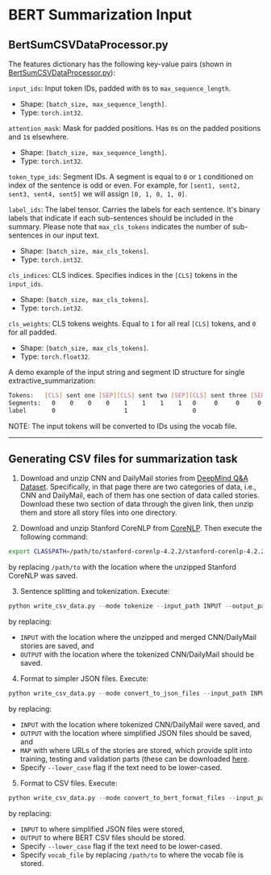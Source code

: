 # BERT Summarization Input

## BertSumCSVDataProcessor.py

The features dictionary has the following key-value pairs (shown in [BertSumCSVDataProcessor.py](BertSumCSVDataProcessor.py)):

`input_ids`: Input token IDs, padded with `0`s to `max_sequence_length`.

- Shape: `[batch_size, max_sequence_length]`.
- Type: `torch.int32`.

`attention_mask`: Mask for padded positions. Has `0`s on the padded positions
and `1`s elsewhere.

- Shape: `[batch_size, max_sequence_length]`.
- Type: `torch.int32`.

`token_type_ids`: Segment IDs. A segment is equal to `0` or `1`
 conditioned on index of the sentence is odd or even. For example, for `[sent1, sent2, sent3, sent4, sent5]` we will assign `[0, 1, 0, 1, 0]`.

`label_ids`: The label tensor. Carries the labels for each sentence. It's binary labels that indicate if each sub-sentences should be included in the summary. Please note that `max_cls_tokens` indicates the number of sub-sentences in our input text.

- Shape: `[batch_size, max_cls_tokens]`.
- Type: `torch.int32`.

`cls_indices`: CLS indices. Specifies indices in the `[CLS]` tokens in the `input_ids`.

- Shape: `[batch_size, max_cls_tokens]`.
- Type: `torch.int32`.

`cls_weights`: CLS tokens weights. Equal to `1` for all real `[CLS]` tokens, and `0` for all padded.

- Shape: `[batch_size, max_cls_tokens]`.
- Type: `torch.float32`.



A demo example of the input string and segment ID structure for single extractive_summarization:

``` bash
Tokens:   [CLS] sent one [SEP][CLS] sent two [SEP][CLS] sent three [SEP][CLS] sent four [SEP][PAD] [PAD] ...
Segments:   0    0    0    0    1    1    1    1   0     0     0     0    1    1    1    1     0    0    ...
label       0                   1                  0                      0
```

NOTE: The input tokens will be converted to IDs using the vocab file.

___

## Generating CSV files for summarization task

1. Download and unzip CNN and DailyMail stories from [DeepMind Q&A Dataset](https://cs.nyu.edu/~kcho/DMQA/). Specifically, in that page there are two categories of data, i.e., CNN and DailyMail, each of them has one section of data called stories. Download these two section of data through the given link, then unzip them and store all story files into one directory.

2. Download and unzip Stanford CoreNLP from [CoreNLP](https://stanfordnlp.github.io/CoreNLP/). Then execute the following command:

```bash
export CLASSPATH=/path/to/stanford-corenlp-4.2.2/stanford-corenlp-4.2.2.jar
```

by replacing ``/path/to`` with the location where the unzipped Stanford CoreNLP was saved.

3. Sentence splitting and tokenization. Execute:

```python
python write_csv_data.py --mode tokenize --input_path INPUT --output_path OUTPUT
```

by replacing:

- ``INPUT`` with the location where the unzipped and merged CNN/DailyMail stories are saved, and
- ``OUTPUT`` with the location where the tokenized CNN/DailyMail should be saved.

4. Format to simpler JSON files. Execute:

```python
python write_csv_data.py --mode convert_to_json_files --input_path INPUT --output_path OUTPUT --map_path MAP --lower_case
```

by replacing:

- ``INPUT`` with the location where tokenized CNN/DailyMail were saved, and
- ``OUTPUT`` with the location where simplified JSON files should be saved, and
- ``MAP`` with where URLs of the stories are stored, which provide split into training, testing and validation parts (these can be downloaded [here](https://github.com/nlpyang/BertSum/tree/05f8c634197d0ed1be8157d71f29aa7765abdd2a/urls).
- Specify ``--lower_case`` flag if the text need to be lower-cased.

5. Format to CSV files. Execute:

```python
python write_csv_data.py --mode convert_to_bert_format_files --input_path INPUT --output_path OUTPUT --lower_case --vocab_file /path/to/vocab.txt
```

by replacing:

- ``INPUT`` to where simplified JSON files were stored,
- ``OUTPUT`` to where BERT CSV files should be stored.
- Specify ``--lower_case`` flag if the text need to be lower-cased.
- Specify ``vocab_file`` by replacing ``/path/to`` to where the vocab file is stored.
